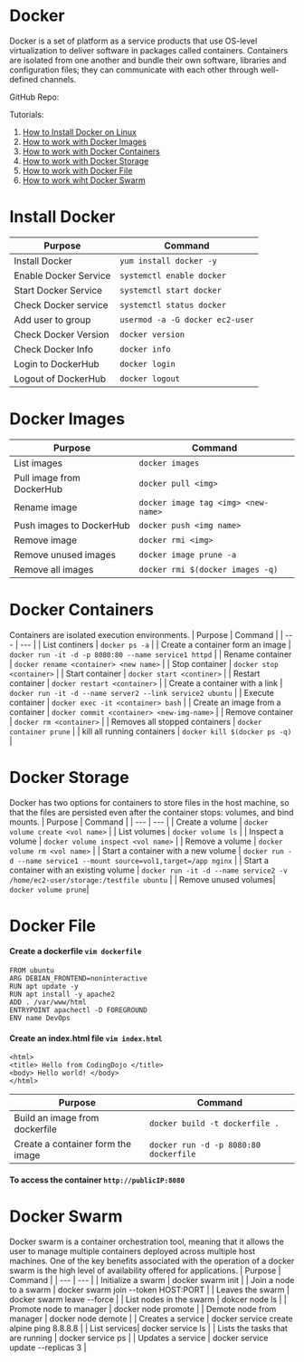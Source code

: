 # Docker
Docker is a set of platform as a service products that use OS-level virtualization to deliver software in packages called containers. Containers are isolated from one another and bundle their own software, libraries and configuration files; they can communicate with each other through well-defined channels.

GitHub Repo: 

Tutorials:
1. [How to Install Docker on Linux](https://github.com/MohammedHousa/Docker/blob/main/README.md#install-docker)
2. [How to work with Docker Images](https://github.com/MohammedHousa/Docker/blob/main/README.md#docker-images)
3. [How to work with Docker Containers](https://github.com/MohammedHousa/Docker/blob/main/README.md#docker-containers)
4. [How to work with Docker Storage](https://github.com/MohammedHousa/Docker/blob/main/README.md#docker-storage)
6. [How to work with Docker File](https://github.com/MohammedHousa/Docker/blob/main/README.md#docker-file)
7. [How to work wiht Docker Swarm](https://github.com/MohammedHousa/Docker/blob/main/README.md#docker-swarm)



# Install Docker
| Purpose | Command |
| --- | --- |
| Install Docker | ```yum install docker -y``` |
| Enable Docker Service | ```systemctl enable docker``` |
| Start Docker Service | ```systemctl start docker``` |
| Check Docker service | ```systemctl status docker``` |
| Add user to group | ```usermod -a -G docker ec2-user``` |
| Check Docker Version | ```docker version``` |
| Check Docker Info | ```docker info``` |
| Login to DockerHub | ```docker login```|
| Logout of DockerHub| ```docker logout```|



# Docker Images
| Purpose | Command |
| --- | --- |
| List images | ```docker images``` |
| Pull image from DockerHub | ```docker pull <img>``` |
| Rename image | ```docker image tag <img> <new-name>``` |
| Push images to DockerHub | ```docker push <img name>``` |
| Remove image | ```docker rmi <img>``` |
| Remove unused images | ```docker image prune -a``` |
| Remove all images | ```docker rmi $(docker images -q)```|



# Docker Containers
Containers are isolated execution environments.
| Purpose | Command |
| --- | --- |
| List continers | ```docker ps -a``` |
| Create a container form an image | ```docker run -it -d -p 8080:80 --name service1 httpd``` |
| Rename container | ```docker rename <container> <new name>``` |
| Stop container | ```docker stop <container>``` |
| Start container | ```docker start <continer>``` |
| Restart container | ```docker restart <container>``` |
| Create a container with a link | ```docker run -it -d --name server2 --link service2 ubuntu``` |
| Execute container | ```docker exec -it <container> bash``` |
| Create an image from a container | ```docker commit <container> <new-img-name>``` |
| Remove container | ```docker rm <container>``` |
| Removes all stopped containers | ```docker container prune``` |
| kill all running containers | ```docker kill $(docker ps -q)``` |



# Docker Storage
Docker has two options for containers to store files in the host machine, so that the files are persisted even after the container stops: volumes, and bind mounts.
| Purpose | Command |
| --- | --- |
| Create a volume | ```docker volume create <vol name>``` |
| List volumes | ```docker volume ls``` |
| Inspect a volume | ```docker volume inspect <vol name>``` |
| Remove a volume | ```docker volume rm <vol name>``` |
| Start a container with a new volume | ```docker run -d --name service1 --mount source=vol1,target=/app nginx``` |
| Start a container with an existing volume | ```docker run -it -d --name service2 -v /home/ec2-user/storage:/testfile ubuntu``` |
| Remove unused volumes| ```docker volume prune```|



# Docker File
#### Create a dockerfile ```vim dockerfile```
```
FROM ubuntu
ARG DEBIAN_FRONTEND=noninteractive
RUN apt update -y
RUN apt install -y apache2
ADD . /var/www/html
ENTRYPOINT apachectl -D FOREGROUND
ENV name DevOps 
```
  
#### Create an index.html file ```vim index.html```
```
<html>
<title> Hello from CodingDojo </title>
<body> Hello world! </body>
</html>
```

| Purpose | Command |
| --- | --- |
| Build an image from dockerfile| ```docker build -t dockerfile . ``` |
| Create a container form the image | ```docker run -d -p 8080:80 dockerfile``` |

#### To access the container ```http://publicIP:8080```



# Docker Swarm
Docker swarm is a container orchestration tool, meaning that it allows the user to manage multiple containers deployed across multiple host machines. One of the key benefits associated with the operation of a docker swarm is the high level of availability offered for applications.
| Purpose | Command |
| --- | --- |
| Initialize a swarm | docker swarm init |
| Join a node to a swarm | docker swarm join --token <token> HOST:PORT |
| Leaves the swarm | docker swarm leave --force |
| List nodes in the swarm | dokcer node ls |
| Promote node to manager | docker node promote <node> |
| Demote node from manager | docker node demote <node> |
| Creates a service | docker service create alpine ping 8.8.8.8 |
| List services| docker service ls |
| Lists the tasks that are running | docker service ps <service name> |
| Updates a service | docker service update <service ID> --replicas 3 |

